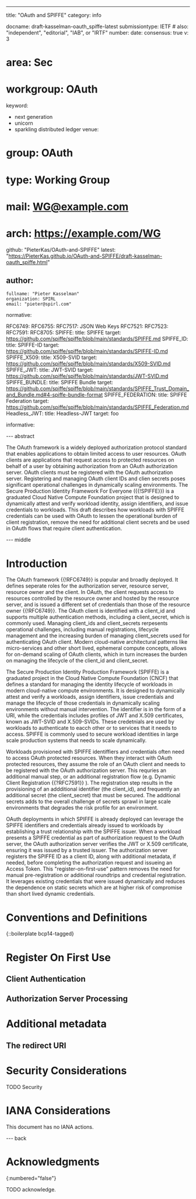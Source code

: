 ---
title: "OAuth and SPIFFE"
category: info

docname: draft-kasselman-oauth_spiffe-latest
submissiontype: IETF  # also: "independent", "editorial", "IAB", or "IRTF"
number:
date:
consensus: true
v: 3
# area: Sec
# workgroup: OAuth
keyword:
 - next generation
 - unicorn
 - sparkling distributed ledger
venue:
#  group: OAuth
#  type: Working Group
#  mail: WG@example.com
#  arch: https://example.com/WG
  github: "PieterKas/OAuth-and-SPIFFE"
  latest: "https://PieterKas.github.io/OAuth-and-SPIFFE/draft-kasselman-oauth_spiffe.html"

author:
 -
    fullname: "Pieter Kasselman"
    organization: SPIRL
    email: "pieter@spirl.com"

normative:

  RFC6749:
  RFC6755:
  RFC7517: JSON Web Keys
  RFC7521:
  RFC7523:
  RFC7591:
  RFC8705:
  SPIFFE:
    title: SPIFFE
    target: https://github.com/spiffe/spiffe/blob/main/standards/SPIFFE.md
  SPIFFE_ID:
    title: SPIFFE-ID
    target: https://github.com/spiffe/spiffe/blob/main/standards/SPIFFE-ID.md
  SPIFFE_X509:
    title: X509-SVID
    target: https://github.com/spiffe/spiffe/blob/main/standards/X509-SVID.md
  SPIFFE_JWT:
    title: JWT-SVID
    target: https://github.com/spiffe/spiffe/blob/main/standards/JWT-SVID.md
  SPIFFE_BUNDLE:
    title: SPIFFE Bundle
    target: https://github.com/spiffe/spiffe/blob/main/standards/SPIFFE_Trust_Domain_and_Bundle.md#4-spiffe-bundle-format
  SPIFFE_FEDERATION:
    title: SPIFFE Federation
    target: https://github.com/spiffe/spiffe/blob/main/standards/SPIFFE_Federation.md
  Headless_JWT:
    title: Headless-JWT
    target: foo

informative:


--- abstract

The OAuth framework is a widely deployed authorization protocol standard that enables applications to obtain limited access to user resources. OAuth clients are applications that request access to protected resources on behalf of a user by obtaining authorization from an OAuth authorization server. OAuth clients must be registered with the OAuth authorization server. Registering and managing OAuth client IDs and clien secrets poses significant operational challenges in dynamically scaling environments. The Secure Production Identity Framework For Everyone ({{!SPIFFE}}) is a graduated Cloud Native Compute Foundation project that is designed to dynamically attest and verify workload identity, assign identifiers, and issue credentials to workloads. This draft describes how workloads with SPIFFE credentials can be used with OAuth to lessen the operational burden of client registration, remove the need for additional client secrets and be used in OAuth flows that require client authentication.

--- middle

# Introduction
The OAuth framework {{!RFC6749}} is popular and broadly deployed. It defines seperate roles for the authorization server, resource server, resource owner and the client. In OAuth, the client requests access to resources controlled by the resource owner and hosted by the resource server, and is issued a different set of credentials than those of the resource owner {{!RFC6749}}. The OAuth client is identified with a client_id and supports multiple authentication methods, including a client_secret, which is commonly used. Managing client_ids and client_secrets rerpesents operational challenges, including manual registrations, lifecycle management and the increasing burden of managing client_secrets used for authenticating OAuth client. Modern cloud-native architectural patterns like micro-services and other short lived, ephemeral compute concepts, allows for on-demand scaling of OAuth clients, which in turn increases the burden on managing the lifecycle of the client_id and client_secret.

The Secure Production Identity Production Framework (SPIFFE) is a graduated project in the Cloud Native Compute Foundation (CNCF) that defines a standard for managing the identity lifecycle of workloads in modern cloud-native compute environments. It is designed to dynamically attest and verify a workloads, assign identifiers, issue credentials and manage the lifecycle of those credentials in dynamically scaling environments without manual intervention. The identifier is in the form of a URI, while the credentials includes profiles of JWT and X.509 certificates, known as JWT-SVID and X.509-SVIDs. These credetnials are used by workloads to authenticate to eacch other or to services that it needs to access. SPIFFE is commonly used to secure workload identities in large scale production systems that needs to scale dynamically.

Workloads provisioned with SPIFFE identiffiers and credentials often need to access OAuth protected resources. When they interact with OAuth protected resources, they assume the role of an OAuth client and needs to be registered with the OAuth authorization server. This requries an additional manual step, or an additional registration flow (e.g. Dynamic Client Registration {{?RFC7591}} ). The registration step results in the provisioning of an addditional identifier (the client_id), and frequently an additional secret (the client_secret) that must be secured. The additional secrets adds to the overall challenge of secrets sprawl in large scale environments that degrades the risk profile for an environment.

OAuth deployments in which SPIFFE is already deployed can leverage the SPIFFE identifiers and credentials already issued to workloads by establishing a trust relationship with the SPIFFE issuer. When a workload presents a SPIFFE credential as part of authorization request to the OAuth server, the OAuth authorization server verifies the JWT or X.509 certificate, ensuring it was issued by a trusted issuer. The authorization server registers the SPIFFE ID as a client ID, along with additional metadata, if needed, before completing the authorization request and issueing an Access Token. This "register-on-first-use" pattern removes the need for manual pre-registration or additional roundtrips and credential registration. It leverages existing credentials that were issued dynamically and reduces the dependence on static secrets which are at higher risk of compromise than short lived dynamic credentials. 

# Conventions and Definitions

{::boilerplate bcp14-tagged}

# Register On First Use

## Client Authentication

## Authorization Server Processing

# Additional metadata

## The redirect URI



# Security Considerations

TODO Security


# IANA Considerations

This document has no IANA actions.


--- back

# Acknowledgments
{:numbered="false"}

TODO acknowledge.

